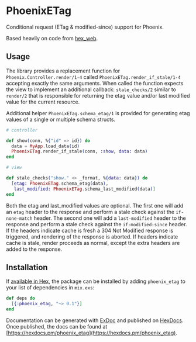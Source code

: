 # PhoenixETag

Conditional request (ETag & modified-since) support for Phoenix.

Based heavily on code from [hex_web](https://github.com/hexpm/hex_web).

## Usage

The library provides a replacement function for `Phoenix.Controller.render/1-4`
called `PhoenixETag.render_if_stale/1-4` accepting exactly the same arguments.
When called the function expects the view to implement an additional callback:
`stale_checks/2` similar to `render/2` that is responsible for returning the
etag value and/or last modified value for the current resource.

Additional helper `PhoenixETag.schema_etag/1` is provided for generating etag
values of a single or multiple schema structs.

```elixir
# controller

def show(conn, %{"id" => id}) do
  data = MyApp.load_data(id)
  PhoenixETag.render_if_stale(conn, :show, data: data)
end

# view

def stale_checks("show." <> _format, %{data: data}) do
  [etag: PhoenixETag.schema_etag(data), 
   last_modified: PhoenixETag.schema_last_modified(data)]
end
```

Both the etag and last_modified values are optional. The first one will add an
`etag` header to the response and perform a stale check against the
`if-none-match` header. The second one will add a `last-modified` header to the
response and perform a stale check against the `if-modified-since` header.
If the headers indicate cache is fresh a 304 Not Modified response is triggered,
and rendering of the response is aborted. If headers indicate cache is stale,
render proceeds as normal, except the extra headers are added to the response.

## Installation

If [available in Hex](https://hex.pm/docs/publish), the package can be installed
by adding `phoenix_etag` to your list of dependencies in `mix.exs`:

```elixir
def deps do
  [{:phoenix_etag, "~> 0.1"}]
end
```

Documentation can be generated with [ExDoc](https://github.com/elixir-lang/ex_doc)
and published on [HexDocs](https://hexdocs.pm). Once published, the docs can
be found at [https://hexdocs.pm/phoenix_etag](https://hexdocs.pm/phoenix_etag).

